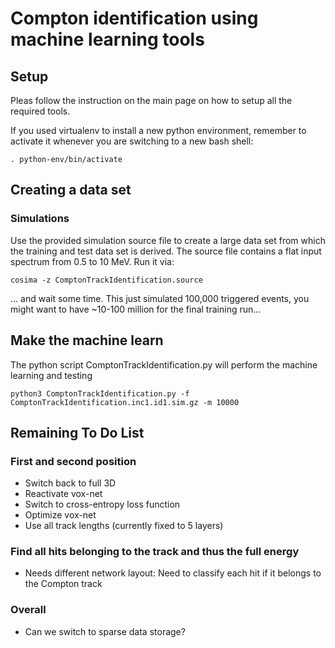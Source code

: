 # Compton identification using machine learning tools

## Setup

Pleas follow the instruction on the main page on how to setup all the required tools.

If you used virtualenv to install a new python environment, remember to activate it whenever you are switching to a new bash shell:
```
. python-env/bin/activate
```

## Creating a data set

### Simulations

Use the provided simulation source file to create a large data set from which the training and test data set is derived.
The source file contains a flat input spectrum from 0.5 to 10 MeV.
Run it via:

```
cosima -z ComptonTrackIdentification.source
```
... and wait some time. This just simulated 100,000 triggered events, you might want to have ~10-100 million for the final training run...




## Make the machine learn

The python script ComptonTrackIdentification.py will perform the machine learning and testing
```
python3 ComptonTrackIdentification.py -f ComptonTrackIdentification.inc1.id1.sim.gz -m 10000
```


## Remaining To Do List

### First and second position
* Switch back to full 3D
* Reactivate vox-net
* Switch to cross-entropy loss function 
* Optimize vox-net
* Use all track lengths (currently fixed to 5 layers)

### Find all hits belonging to the track and thus the full energy
* Needs different network layout: Need to classify each hit if it belongs to the Compton track

### Overall
* Can we switch to sparse data storage?


